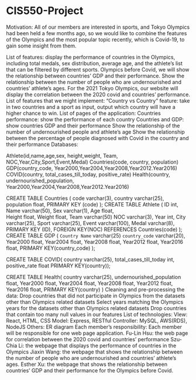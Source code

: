 # CIS550-Project

Motivation:  All of our members are interested in sports, and Tokyo Olympics had been held a few months ago, so we would like to combine the features of the Olympics and the most popular topic recently, which is Covid-19, to gain some insight from them.

List of features: 
display the performance of countries in the Olympics, including total medals, sex distribution, average age, and the athlete’s list that can be filtered by different sports. 
Olympics before Covid, we will show the relationship between countries’ GDP and their performance. 
Show the relationship between the number of people who are undernourished and countries’ athlete’s ages. 
For the 2021 Tokyo Olympics, our website will display the correlation between the 2020 covid and countries’ performance.
List of features that we might implement:
“Country vs Country” feature: take in two countries and a sport as input, output which country will have a higher chance to win. 
List of pages of the application:
Countries performance: show the performance of each country
Countries and GDP: show countries GDP and their performance
Show the relationship of the number of undernourished people and athlete’s age
Show the relationship between the percentage of people diagnosed with Covid in the country and their performance
Databases:  
	
Athlete(id,name,age,sex, height,weight, Team, NOC,Year,City,Sport,Event,Medal)
Countries(code, country, population)
GDP(country_code, Year2000,Year2004,Year2008,Year2012.Year2016)
COVID(country, total_cases_till_today, positive_rate)
Health(country, undernourished_population, Year2000,Year2004,Year2008,Year2012.Year2016)

CREATE TABLE Countries
(
    code                    varchar(3),
    country                 varchar(25),
    population              float,
    PRIMARY KEY (code)
);
CREATE TABLE Athlete
(
    ID                        	int,
    Name                  	varchar(50),
    Sex		          	varchar(1),
    Age                     	float,    
    Height                 	float,
    Weight                 float,
    Team	      	varchar(50)
    NOC                   	varchar(3),
    Year                    	int,
    City			varchar(25),
               Sport                   	varchar(25),
               Event		varchar(100),
    Medal                   varchar(8),
    PRIMARY KEY (ID),
    FOREIGN KEY(NOC) REFERENCES Countries(code)
);
CREATE TABLE GDP
(
    `Country Name` 		 varchar(25)
    `country_code`                   varchar(20),
    Year2000                         float,
    Year2004                          float,
    Year2008                          float,
    Year2012                          float,
    Year2016                          float,
    PRIMARY KEY(country_code)
);

CREATE TABLE COVID(
    country                           varchar(25),
    total_cases_till_today      int,
    positive_rate                    float
    PRIMARY KEY(country));

CREATE TABLE Health(
    country                           varchar(25),
    undernourished_population float,
    Year2000                          float,
    Year2004                          float,
    Year2008                          float,
    Year2012                          float,
    Year2016                          float,
    PRIMARY KEY(country)
)
Cleaning and pre-processing the data:
Drop countries that did not participate in Olympics from the datasets other than Olympics related datasets
Select years matching the Olympics years for the datasets other than Olympics related datasets
Drop countries that contain too many null values in our features
List of technologies:
VIew: React, HTML, CSS
Model: Express, RESTful
Controller: MySQL, AWS(RDS), NodeJS
Others: ER diagram
Each member’s responsibility: Each member will be responsible for one web page application.
Fu-Lin Hsu: the web page for correlation between the 2020 covid and countries’ performance
Szu-Chia Li: the webpage that displays the performance of countries in the Olympics
Jiaxin Wang: the webpage that shows the relationship between the number of people who are undernourished and countries’ athlete’s ages. 
Esther Xu: the webpage that shows the relationship between countries’ GDP and their performance for the Olympics before Covid.
